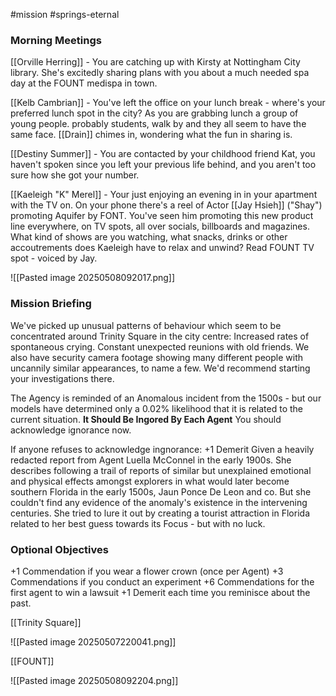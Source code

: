 #mission #springs-eternal 

### Morning Meetings
[[Orville Herring]] - You are catching up with Kirsty at Nottingham City library. She's excitedly sharing plans with you about a much needed spa day at the FOUNT medispa in town.

[[Kelb Cambrian]] - You've left the office on your lunch break - where's your preferred lunch spot in the city? As you are grabbing lunch a group of young people. probably students, walk by and they all seem to have the same face. [[Drain]] chimes in, wondering what the fun in sharing is.

[[Destiny Summer]] - You are contacted by your childhood friend Kat, you haven't spoken since you left your previous life behind, and you aren't too sure how she got your number.

[[Kaeleigh "K" Merel]] - Your just enjoying an evening in in your apartment with the TV on. On your phone there's a reel of Actor [[Jay Hsieh]] ("Shay") promoting Aquifer by FONT. You've seen him promoting this new product line everywhere, on TV spots, all over socials, billboards and magazines.
What kind of shows are you watching, what snacks, drinks or other accoutrements does Kaeleigh have to relax and unwind?
Read FOUNT TV spot - voiced by Jay.

![[Pasted image 20250508092017.png]]

### Mission Briefing
We've picked up unusual patterns of behaviour which seem to be concentrated around Trinity Square in the city centre:
Increased rates of spontaneous crying.
Constant unexpected reunions with old friends.
We also have security camera footage showing many different people with uncannily similar appearances, to name a few.
We'd recommend starting your investigations there.

The Agency is reminded of an Anomalous incident from the 1500s - but our models have determined only a 0.02% likelihood that it is related to the current situation. **It Should Be Ingored By Each Agent**
You should acknowledge ignorance now.

If anyone refuses to acknowledge ingnorance: +1 Demerit
Given a heavily redacted report from Agent Luella McConnel in the early 1900s.
She describes following a trail of reports of similar but unexplained emotional and physical effects amongst explorers in what would later become southern Florida in the early 1500s, Jaun Ponce De Leon and co. But she couldn't find any evidence of the anomaly's existence in the intervening centuries. She tried to lure it out by creating a tourist attraction in Florida related to her best guess towards its Focus - but with no luck.

### Optional Objectives
+1 Commendation if you wear a flower crown (once per Agent)
+3 Commendations if you conduct an experiment
+6 Commendations for the first agent to win a lawsuit
+1 Demerit each time you reminisce about the past.

[[Trinity Square]]

![[Pasted image 20250507220041.png]]


[[FOUNT]]

![[Pasted image 20250508092204.png]]